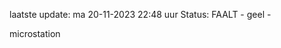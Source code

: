 laatste update: 
ma 20-11-2023 22:48   uur 
Status: FAALT - geel - 
<div class="service Y">microstation</div>